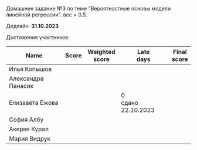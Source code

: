 Домашнее задание №3 по теме "Вероятностные основы модели линейной регрессии". вес = 0.5.

Дедлайн: **31.10.2023**


Достижения участников:

| Name               | Score | Weighted<br>score | Late<br>days            | Final<br>score |
| ------------------ | ----- | ----------------- | ----------------------- | -------------- |
| Илья Копышов       |       |                   |                         |                |
| Александра Панасик |       |                   |                         |                |
| Елизавета Ежова    |       |                   | 0<br />сдано 22.10.2023 |                |
| София Албу         |       |                   |                         |                |
| Акерке Курал       |       |                   |                         |                |
| Мария Видрук       |       |                   |                         |                |
